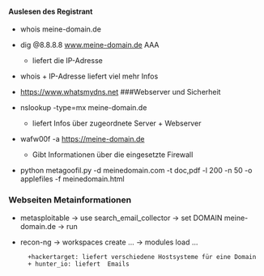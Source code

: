 #### Auslesen des Registrant

+ whois meine-domain.de
    
    
+ dig @8.8.8.8 www.meine-domain.de AAA
    + liefert die IP-Adresse
    
+ whois + IP-Adresse liefert viel mehr Infos
+ https://www.whatsmydns.net
###Webserver und Sicherheit
+ nslookup -type=mx meine-domain.de  
    + liefert Infos über zugeordnete Server + Webserver
    
+ wafw00f -a https://meine-domain.de 
    + Gibt Informationen über die eingesetzte Firewall
  
+ python metagoofil.py -d meinedomain.com -t doc,pdf -l 200 -n 50 -o applefiles -f meinedomain.html

### Webseiten Metainformationen

+ metasploitable -> use search_email_collector -> set DOMAIN meine-domain.de -> run

+ recon-ng -> workspaces create ... -> modules load ...
  
        +hackertarget: liefert verschiedene Hostsysteme für eine Domain
        + hunter_io: liefert  Emails

### 
